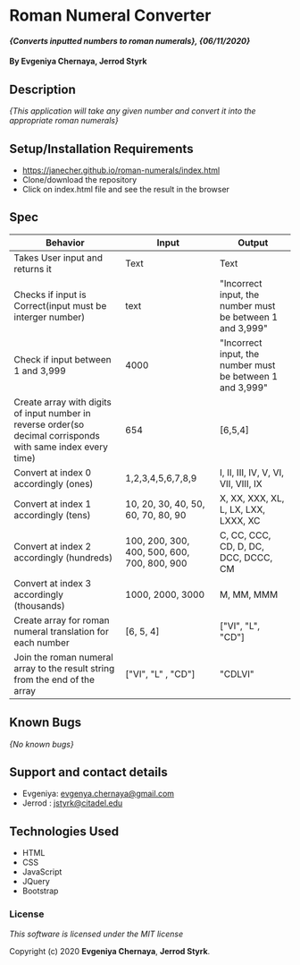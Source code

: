 # Roman Numeral Converter

#### _{Converts inputted numbers to roman numerals}, {06/11/2020}_

#### By **Evgeniya Chernaya**, **Jerrod Styrk**

## Description

_{This application will take any given number and convert it into the appropriate roman numerals}_

## Setup/Installation Requirements

* https://janecher.github.io/roman-numerals/index.html
* Clone/download the repository
* Click on index.html file and see the result in the browser

## Spec

| Behavior | Input | Output|
|----------|-------|-------|
| Takes User input and returns it | Text | Text |
| Checks if input is Correct(input must be interger number) | text | "Incorrect input, the number must be between 1 and 3,999" |
| Check if input between 1 and 3,999 | 4000 | "Incorrect input, the number must be between 1 and 3,999" |
| Create array with digits of input number in reverse order(so decimal corrisponds with same index every time) | 654 | [6,5,4] |
| Convert at index 0 accordingly (ones) | 1,2,3,4,5,6,7,8,9 | I, II, III, IV, V, VI, VII, VIII, IX |
| Convert at index 1 accordingly (tens) | 10, 20, 30, 40, 50, 60, 70, 80, 90 | X, XX, XXX, XL, L, LX, LXX, LXXX, XC |
| Convert at index 2 accordingly (hundreds) | 100, 200, 300, 400, 500, 600, 700, 800, 900 | C, CC, CCC, CD, D, DC, DCC, DCCC, CM |
| Convert at index 3 accordingly (thousands) | 1000, 2000, 3000 | M, MM, MMM |
| Create array for roman numeral translation for each number | [6, 5, 4] | ["VI", "L", "CD"] |
| Join the roman numeral array to the result string from the end of the array | ["VI", "L" , "CD"] | "CDLVI" |

## Known Bugs

_{No known bugs}_

## Support and contact details

* Evgeniya: evgenya.chernaya@gmail.com
* Jerrod : jstyrk@citadel.edu

## Technologies Used

  * HTML
  * CSS
  * JavaScript
  * JQuery
  * Bootstrap

### License

_This software is licensed under the MIT license_

Copyright (c) 2020 **Evgeniya Chernaya**, **Jerrod Styrk**.
